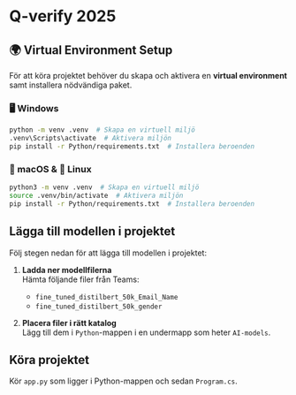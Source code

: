 # Q-verify 2025

## 🌍 Virtual Environment Setup

För att köra projektet behöver du skapa och aktivera en **virtual environment** samt installera nödvändiga paket.

### 🖥 Windows

```sh
python -m venv .venv  # Skapa en virtuell miljö
.venv\Scripts\activate  # Aktivera miljön
pip install -r Python/requirements.txt  # Installera beroenden
```

### 🍏 macOS & 🐧 Linux

```sh
python3 -m venv .venv  # Skapa en virtuell miljö
source .venv/bin/activate  # Aktivera miljön
pip install -r Python/requirements.txt  # Installera beroenden
```

## Lägga till modellen i projektet

Följ stegen nedan för att lägga till modellen i projektet:

1. **Ladda ner modellfilerna**  
   Hämta följande filer från Teams:

   - `fine_tuned_distilbert_50k_Email_Name`
   - `fine_tuned_distilbert_50k_gender`

2. **Placera filer i rätt katalog**  
   Lägg till dem i `Python`-mappen i en undermapp som heter `AI-models`.

## Köra projektet

Kör `app.py` som ligger i Python-mappen och sedan `Program.cs`.
